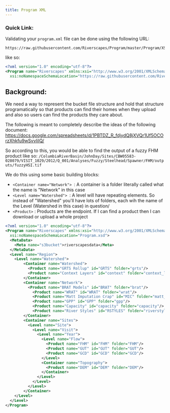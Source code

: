 ```yaml
---
title: Program XML
---
```


### Quick Link:

Validating your `program.xml` file can be done using the following URL:

```
https://raw.githubusercontent.com/Riverscapes/Program/master/Program/XSD/V1/Program.xsd
```

like so:

``` xml
<?xml version="1.0" encoding="utf-8"?>
<Program name="Riverscapes" xmlns:xsi="http://www.w3.org/2001/XMLSchema-instance"
  xsi:noNamespaceSchemaLocation="https://raw.githubusercontent.com/Riverscapes/Program/master/Program/XSD/V1/Program.xsd">
```

## Background:

We need a way to represent the bucket file structure and hold that structure
programatically so that products can find their homes when they upload and also
so users can find the products they care about.

The following is meant to completely describe the ideas of the following document:
<https://docs.google.com/spreadsheets/d/1PBTDZ_R_fdjydQ8jXVQr1Uf5OCOrzXhkfu9wSvvliIQ/>

So according to this, you would be able to find the output of a fuzzy FHM product like so:
`/ColumbiaRiverBasin/JohnDay/Sites/CBW05583-028079/VISIT_1029/2012/Q_001/Analyses/Fuzzy/Steelhead/Spawner/FHM/outputs/fuzzyHSI.tif`

We do this using some basic building blocks:

* `<Container name="Network"> `: A container is a folder literally called what the name is "Network" in this case
* `<Level name="Watershed"> `: A level will have repeating elements. So instead of "Watershed" you'll have lots
     of folders, each wih the name of the Level (Watershed in this case) in question/
* `<Product>` : Products are the endpoint. If I can find a product then I can download or upload a whole project

```xml
<?xml version="1.0" encoding="utf-8"?>
<Program name="Riverscapes" xmlns:xsi="http://www.w3.org/2001/XMLSchema-instance"
  xsi:noNamespaceSchemaLocation="Program.xsd">
  <MetaData>
    <Meta name="s3bucket">riverscapesdata</Meta>
  </MetaData>
  <Level name="Region">
    <Level name="Watershed">
        <Container name="Watershed">
          <Product name="GRTS Rollup" id="GRTS" folder="grts"/>
          <Product name="Context Layers" id="context" folder="context_layers"/>
        </Container>
        <Container name="Network">
          <Product name="BRAT Models" id="BRAT" folder="brat"/>
            <Product name="WRAT" id="WRAT" folder="wrat"/>
            <Product name="Matt Imputation Crap" id="MIC" folder="matt_impute"/>
            <Product name="GPP" id="GPP" folder="gpp"/>
            <Product name="Capacity" id="capacity" folder="capacity"/>
            <Product name="River Styles" id="RSTYLES" folder="riverstyles"/>
        </Container>
        <Container name="Sites">
          <Level name="Site">
            <Level name="Visit">
              <Level name="Year">
                <Level name="Flow">
                  <Product name="FHM" id="FHM" folder="FHM"/>
                  <Product name="GUT" id="GUT" folder="GUT"/>
                  <Product name="GCD" id="GCD" folder="GCD"/>
                </Level>
                <Container name="Topography">
                  <Product name="DEM" id="DEM" folder="DEM"/>
                </Container>
              </Level>
            </Level>
          </Level>
        </Container>
    </Level>
  </Level>
</Program>
```
